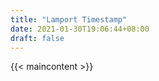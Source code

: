 ```yaml
---
title: "Lamport Timestamp"
date: 2021-01-30T19:06:44+08:00
draft: false
---
```

{{< maincontent >}}

